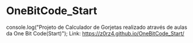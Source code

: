 # OneBitCode_Start
console.log("Projeto de Calculador de Gorjetas realizado através de aulas da One Bit Code(Start)");
Link: https://z0rz4.github.io/OneBitCode_Start/
